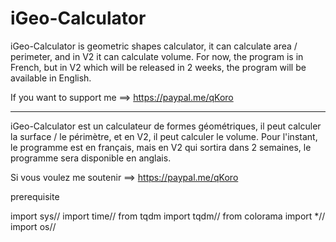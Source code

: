 # iGeo-Calculator
iGeo-Calculator is geometric shapes calculator, it can calculate area / perimeter,
and in V2 it can calculate volume. For now, the program is in French, but in V2 which
will be released in 2 weeks, the program will be available in English. 

If you want to support me ==> https://paypal.me/qKoro

-------- 
iGeo-Calculator est un calculateur de formes géométriques, il peut calculer la surface / le périmètre,
et en V2, il peut calculer le volume. Pour l'instant, le programme est en français, mais en V2 qui sortira
dans 2 semaines, le programme sera disponible en anglais. 

Si vous voulez me soutenir ==> https://paypal.me/qKoro

prerequisite

import sys//
import time//
from tqdm import tqdm//
from colorama import *//
import os//
